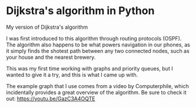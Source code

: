# Dijkstra's algorithm in Python

My version of Dijkstra's algorithm

I was first introduced to this algorithm through routing protocols (OSPF). The algorithm also happens to be what powers navigation in our phones, as it simply finds the shotest path between any two connected nodes, such as your house and the nearest brewery.

This was my first time working with graphs and priority queues, but I wanted to give it a try, and this is what I came up with.

The example graph that I use comes from a video by Computerphile, which incidentally provides a great overview of the algorithm. Be sure to check it out: https://youtu.be/GazC3A4OQTE
